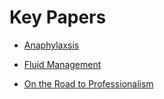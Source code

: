 # Key Papers

* [Anaphylaxsis](/pdfs/Anaphylaxis_Review.pdf)

* [Fluid Management](/pdfs/FluidManagementReview.pdf)

* [On the Road to Professionalism](pdfs/Professionalism.pdf)
